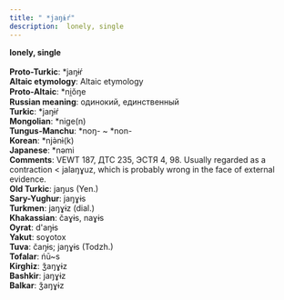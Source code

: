 ```yaml
---
title: " *jaŋɨŕ"
description:  lonely, single
---
```

<strong> lonely, single</strong><br><br>
<strong>Proto-Turkic</strong>:  *jaŋɨŕ<br>
<strong>Altaic etymology</strong>:  Altaic etymology<br>
<strong> Proto-Altaic</strong>:  *ni̯ŏŋe<br>
<strong>Russian meaning</strong>:  одинокий, единственный<br>
<strong>Turkic</strong>:  *jaŋɨŕ<br>
<strong>Mongolian</strong>:  *nige(n)<br>
<strong>Tungus-Manchu</strong>:  *noŋ- ~ *non-<br>
<strong>Korean</strong>:  *njǝ̀nɨ̀(k)<br>
<strong>Japanese</strong>:  *nǝmi<br>
<strong>Comments</strong>:  VEWT 187, ДТС 235, ЭСТЯ 4, 98. Usually regarded as a contraction < jalaŋɣuz, which is probably wrong in the face of external evidence.<br>
<strong>Old Turkic</strong>:  jaŋus (Yen.)<br>
<strong>Sary-Yughur</strong>:  jaŋɣɨs<br>
<strong>Turkmen</strong>:  jaŋɣɨz (dial.)<br>
<strong>Khakassian</strong>:  čaɣɨs, naɣɨs<br>
<strong>Oyrat</strong>:  d'aŋɨs<br>
<strong>Yakut</strong>:  soɣotox<br>
<strong>Tuva</strong>:  čaŋɨs; jaŋɣɨs (Todzh.)<br>
<strong>Tofalar</strong>:  ńū~s<br>
<strong>Kirghiz</strong>:  ǯaŋɣɨz<br>
<strong>Bashkir</strong>:  jaŋɣɨz<br>
<strong>Balkar</strong>:  ǯaŋɣɨz<br>


